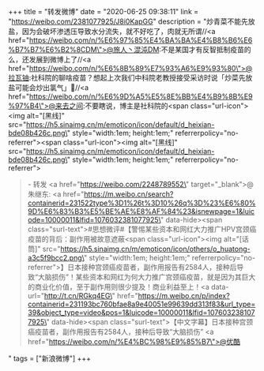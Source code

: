 +++
title = "转发微博"
date = "2020-06-25 09:38:11"
link = "https://weibo.com/2381077925/J8i0KapGG"
description = "炒青菜不能先放盐，因为会破坏渗透压导致水分流失，就不好吃了，肉就无所谓//<a href=\"https://weibo.com/n/%E6%97%85%E4%BA%BA%E4%B8%B6%E6%B7%B7%E6%B2%8CDM\">@旅人丶混沌DM</a>:不是某国才有反智抵制疫苗的么，还发展到微博上了//<a href=\"https://weibo.com/n/%E6%8B%89%E7%93%A6%E9%93%80\">@拉瓦铀</a>:社科院的聊啥疫苗？想起上次我们中科院老教授接受采访时说「炒菜先放盐可能会炒出氯气」🙊//<a href=\"https://weibo.com/n/%E6%9D%A5%E5%8E%BB%E4%B9%8B%E9%97%B4\">@来去之间</a>:不要瞎说，博主是社科院的<span class=\"url-icon\"><img alt=\"[黑线]\" src=\"https://h5.sinaimg.cn/m/emoticon/icon/default/d_heixian-bde08b426c.png\" style=\"width:1em; height:1em;\" referrerpolicy=\"no-referrer\"></span><span class=\"url-icon\"><img alt=\"[黑线]\" src=\"https://h5.sinaimg.cn/m/emoticon/icon/default/d_heixian-bde08b426c.png\" style=\"width:1em; height:1em;\" referrerpolicy=\"no-referrer\"></span><br><blockquote> - 转发 <a href=\"https://weibo.com/2248789552\" target=\"_blank\">@朱继东</a>: <a href=\"https://m.weibo.cn/search?containerid=231522type%3D1%26t%3D10%26q%3D%23%E6%80%9D%E6%83%B3%E5%BE%AE%E8%AF%84%23&isnewpage=1&luicode=10000011&lfid=1076032381077925\" data-hide><span class=\"surl-text\">#思想微评#</span></a>【警惕某些资本和网红大力推广HPV宫颈癌疫苗的背后：副作用被故意遮蔽<span class=\"url-icon\"><img alt=\"[话筒]\" src=\"https://h5.sinaimg.cn/m/emoticon/icon/others/o_huatong-a3c5f9bcc2.png\" style=\"width:1em; height:1em;\" referrerpolicy=\"no-referrer\"></span>】日本接种宫颈癌疫苗者，副作用报告有2584人，接种后导致“大脑损伤”！某些资本和网红为何大力推广宫颈癌疫苗，就是因为其巨大的商业化价值，至于副作用则很少提及！商业利益至上！<a data-url=\"http://t.cn/RGkq4EG\" href=\"https://m.weibo.cn/p/index?containerid=231193bc760bfae8a9e40051e99639dd313f83&url_type=39&object_type=video&pos=1&luicode=10000011&lfid=1076032381077925\" data-hide><span class=\"surl-text\">【中文字幕】日本接种宫颈癌疫苗者，副作用报告有2584人，接种后导致“大脑损伤”</span></a>  <a href=\"https://weibo.com/n/%E4%BC%98%E9%85%B7\">@优酷</a> </blockquote>"
tags = ["新浪微博"]
+++
